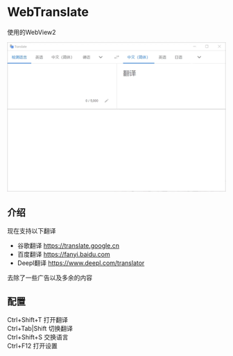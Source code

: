 # WebTranslate

使用的WebView2  

![WebTranslate](https://github.com/ilyfairy/WebTranslate/blob/master/Img/WebTranslate.webp)

## 介绍  

现在支持以下翻译  
- 谷歌翻译 https://translate.google.cn
- 百度翻译 https://fanyi.baidu.com
- Deepl翻译 https://www.deepl.com/translator

去除了一些广告以及多余的内容  

## 配置  

Ctrl+Shift+T  打开翻译  
Ctrl+Tab|Shift  切换翻译  
Ctrl+Shift+S  交换语言  
Ctrl+F12  打开设置  
